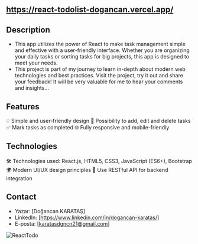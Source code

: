 ## https://react-todolist-dogancan.vercel.app/

## Description
- This app utilizes the power of React to make task management simple and effective with a user-friendly interface. Whether you are organizing your daily tasks or sorting tasks for big projects, this app is designed to meet your needs.
- This project is part of my journey to learn in-depth about modern web technologies and best practices. Visit the project, try it out and share your feedback! It will be very valuable for me to hear your comments and insights...

## Features
💡 Simple and user-friendly design
📅 Possibility to add, edit and delete tasks
✅ Mark tasks as completed
🌐 Fully responsive and mobile-friendly

## Technologies
🛠️ Technologies used: React.js, HTML5, CSS3, JavaScript (ES6+), Bootstrap
🌍 Modern UI/UX design principles
🔗 Use RESTful API for backend integration
  
## Contact
- Yazar: [Doğancan KARATAŞ]
- LinkedIn: [https://www.linkedin.com/in/dogancan-karatas/]
- E-posta: [karatasdgncn21@gmail.com]


![ReactTodo](https://github.com/DogancanKaratas/ReactTodolist/assets/140513435/6fc34dd4-5a4c-4a45-a93f-9ab4402318a1)
